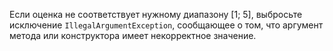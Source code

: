 Если оценка не соответствует нужному диапазону [1; 5],
выбросьте исключение `IllegalArgumentException`, сообщающее
о том, что аргумент метода или конструктора 
имеет некорректное значение.
